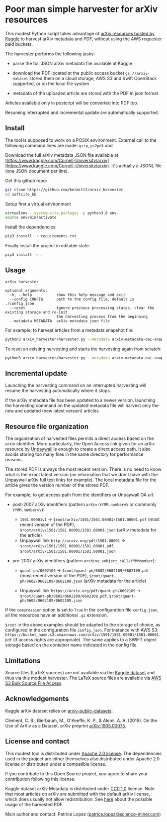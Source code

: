 # Poor man simple harvester for arXiv resources

This modest Python script takes advantage of [arXiv resources hosted by Kaggle](https://www.kaggle.com/Cornell-University/arxiv) to harvest arXiv metadata and PDF, without using the AWS requester paid buckets. 

The harvester performs the following tasks:

* parse the full JSON arXiv metadata file available at Kaggle

* download the PDF located at the public access bucket `gs://arxiv-dataset` stored them on a cloud storage, AWS S3 and Swift OpenStack supported, or on the local file system

* metadata of the uploaded article are stored with the PDF in json format

Articles available only in postcript will be converted into PDF too. 

Resuming interrupted and incremental update are automatically supported. 

## Install 

The tool is supposed to work on a POSIX environment. External call to the following command lines are made: `gzip`, `ps2pdf` and 

Download the full arXiv metadata JSON file available at [https://www.kaggle.com/Cornell-University/arxiv](https://www.kaggle.com/Cornell-University/arxiv). It's actually a JSONL file (one JSON document per line).

Get this github repo:

```sh
git clone https://github.com/kermitt2/arxiv_harvester
cd softcite_kb
```

Setup first a virtual environment

```sh
virtualenv --system-site-packages -p python3.8 env
source env/bin/activate
```

Install the dependencies:

```sh
pip3 install -r requirements.txt
```

Finally install the project in editable state:

```sh
pip3 install -e .
```

## Usage 

```
arXiv harvester

optional arguments:
  -h, --help           show this help message and exit
  --config CONFIG      path to the config file, default is ./config.json
  --reset              ignore previous processing states, clear the existing storage and re-init
                       the harvesting process from the beginning
  --metadata METADATA  arXiv metadata json file
```

For example, to harvest articles from a metadata snapshot file:

```sh
python3 arxiv_harvester/harvester.py --metadata arxiv-metadata-oai-snapshot.json.zip --config config.json
```

To reset an existing harvesting and starts the harvesting again from scratch:

```sh
python3 arxiv_harvester/harvester.py --metadata arxiv-metadata-oai-snapshot.json.zip --config config.json --reset
```

## Incremental update

Launching the harvesting command on an interrupted harvesting will resume the harvesting automatically where it stops. 

If the arXiv metadata file has been updated to a newer version, launching the harvesting command on the updated metadata file will harvest only the new and updated (new latest version) articles. 

## Resource file organization 

The organization of harvested files permits a direct access based on the arxiv identifier. More particularly, the Open Access link given for an arXiv resource by [Unpaywall](https://unpaywall.org/) is enough to create a direct access path. It also avoids storing too many files in the same directory for performance reasons. 

The stored PDF is always the most recent version. There is no need to know what is the exact latest version (an information that we don't have with the Unpaywall arXiv full text links for example). The local metadata file for the article gives the version number of the stored PDF. 

For example, to get access path from the identifiers or Unpaywall OA url:

- post-2007 arXiv identifiers (pattern `arXiv:YYMM.numbervV` or commonly `YYMM.numbervV`): 

    * `1501.00001v1` -> `$root/arXiv/1501/1501.00001/1501.00001.pdf` (most recent version of the PDF), `$root/arXiv/1501/1501.00001/1501.00001.json` (arXiv metadata for the article)
    * Unpaywall link `http://arxiv.org/pdf/1501.00001` -> `$root/arXiv/1501/1501.00001/1501.00001.pdf`, `$root/arXiv/1501/1501.00001/1501.00001.json`

- pre-2007 arXiv identifiers (pattern `archive.subject_call/YYMMnumber`):

    * `quant-ph/0602109` -> `$root/quant-ph/0602/0602109/0602109.pdf` (most recent version of the PDF), `$root/quant-ph/0602/0602109/0602109.json` (arXiv metadata for the article)

    * Unpaywall link `https://arxiv.org/pdf/quant-ph/0602109` -> `$root/quant-ph/0602/0602109/0602109.pdf`, `$root/quant-ph/0602/0602109/0602109.json`

If the `compression` option is set to `True` in the configuration file `config.json`, all the resources have an additional `.gz` extension.

`$root` in the above examples should be adapted to the storage of choice, as configured in the configuration file `config.json`. For instance with AWS S3: `https://bucket_name.s3.amazonaws.com/arXiv/1501/1501.00001/1501.00001.pdf` (if access rights are appropriate). The same applies to a SWIFT object storage based on the container name indicated in the config file. 

## Limitations

Source files (LaTeX sources) are not available via the [Kaggle dataset](https://www.kaggle.com/Cornell-University/arxiv/discussion/185299) and thus via this modest harvester. The LaTeX source files are available via [AWS S3 Bulk Source File Access](https://arxiv.org/help/bulk_data_s3#bulk-source-file-access).

## Acknowledgements

Kaggle arXiv dataset relies on [arxiv-public-datasets](https://github.com/mattbierbaum/arxiv-public-datasets):  

Clement, C. B., Bierbaum, M., O'Keeffe, K. P., & Alemi, A. A. (2019). On the Use of ArXiv as a Dataset. arXiv preprint [arXiv:1905.00075](https://arxiv.org/abs/1905.00075).

## License and contact

This modest tool is distributed under [Apache 2.0 license](http://www.apache.org/licenses/LICENSE-2.0). The dependencies used in the project are either themselves also distributed under Apache 2.0 license or distributed under a compatible license. 

If you contribute to this Open Source project, you agree to share your contribution following this license. 

Kaggle dataset arXiv Metadata is distributed under [CC0 1.0](https://creativecommons.org/publicdomain/zero/1.0) license. Note that most articles on arXiv are submitted with the default arXiv license, which does usually not allow redistribution. See [here](https://arxiv.org/help/api/tou#things-that-you-can-and-should-do) about the possible usage of the harvested PDF.

Main author and contact: Patrice Lopez (<patrice.lopez@science-miner.com>)
